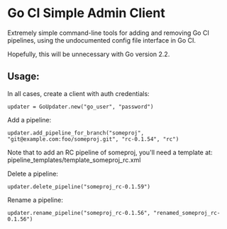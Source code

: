 Go CI Simple Admin Client
=========================

Extremely simple command-line tools for adding and removing Go CI pipelines, using the undocumented config file interface in Go CI.

Hopefully, this will be unnecessary with Go version 2.2.

Usage:
------

In all cases, create a client with auth credentials:

    updater = GoUpdater.new("go_user", "password")

Add a pipeline:

    updater.add_pipeline_for_branch("someproj", "git@example.com:foo/someproj.git", "rc-0.1.54", "rc")

Note that to add an RC pipeline of someproj, you'll need a template at: pipeline_templates/template_someproj_rc.xml

Delete a pipeline:

    updater.delete_pipeline("someproj_rc-0.1.59")

Rename a pipeline:

    updater.rename_pipeline("someproj_rc-0.1.56", "renamed_someproj_rc-0.1.56")


